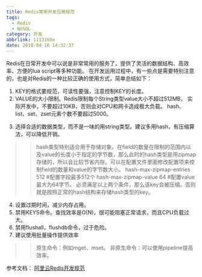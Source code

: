 ```yaml
---
title: Redis常用开发应用规范
tags:
  - Redis
  - NoSQL
category: 开发
abbrlink: 1113160e
date: 2018-04-16 14:32:37
---
```

Redis在日常开发中可以说是非常常用的服务了，提供了灵活的数据结构、高效率、方便的lua script等多种功能。
在开发运用过程中，有一些点是需要特别注意的，也是对Redis的一种比较正确的使用方式，简单总结如下：

1. KEY的格式要规范，可读性要强，注意控制KEY的长度。
2. VALUE的大小限制。Redis限制每个String类型value大小不超过512MB，
   实际开发中，不要超过10KB，否则会对CPU和网卡造成极大负载。
   hash、list、set、zset元素个数不要超过5000。
<!--more-->
3. 选择合适的数据类型，而不是一味的用string类型。建议多用hash，有压缩算法，可以降低开销。
>>hash类型特别适合用于存储对象。在field的数量在限制的范围内以及value的长度小于指定的字节数，那么此时的hash类型是用zipmap存储的，所以会比较节省内存。可以在配置文件里面修改配置项来控制field的数量和value的字节数大小。
>>  hash-max-zipmap-entries 512 #配置字段最多512个
>>  hash-max-zipmap-value 64 #配置value最大为64字节。
>>必须满足以上两个条件，那么该key会被压缩。否则就是按照正常的hash结构来存储hash类型的key。
4. 设置过期时间，减少内存占用。
5. 禁用KEYS命令。查找效率是O(N)，很可能阻塞正常请求，而且CPU负载过大。
6. 禁用flushall，flushdb命令，过于危险。
7. 建议使用批量操作提供效率
>>原生命令：例如mget、mset。
>>非原生命令：可以使用pipeline提高效率。

参考文档：
[阿里云Redis开发规范](https://blog.csdn.net/glx490676405/article/details/79580748)